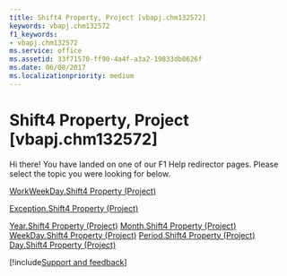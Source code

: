 ```yaml
---
title: Shift4 Property, Project [vbapj.chm132572]
keywords: vbapj.chm132572
f1_keywords:
- vbapj.chm132572
ms.service: office
ms.assetid: 33f71570-ff90-4a4f-a3a2-19833db8626f
ms.date: 06/08/2017
ms.localizationpriority: medium
---
```



# Shift4 Property, Project [vbapj.chm132572]

Hi there! You have landed on one of our F1 Help redirector pages. Please select the topic you were looking for below.

[WorkWeekDay.Shift4 Property (Project)](https://msdn.microsoft.com/library/a44bcc3f-3894-e871-a60c-dd723feb8598%28Office.15%29.aspx)

[Exception.Shift4 Property (Project)](https://msdn.microsoft.com/library/295c1f7c-7614-3efb-4fe6-849c8a2b89d6%28Office.15%29.aspx)

[Year.Shift4 Property (Project)](https://msdn.microsoft.com/library/4a4b8e9e-713f-a38c-f4f7-d93b47e72e8b%28Office.15%29.aspx)
[Month.Shift4 Property (Project)](https://msdn.microsoft.com/library/0491c6e9-c02e-59fd-a6d6-e9d2ce88b8c4%28Office.15%29.aspx)
[WeekDay.Shift4 Property (Project)](https://msdn.microsoft.com/library/60b7fc25-b96d-6d85-672d-a5b6b6def322%28Office.15%29.aspx)
[Period.Shift4 Property (Project)](https://msdn.microsoft.com/library/64494509-b5dd-2ee3-b933-6a728c50444d%28Office.15%29.aspx)
[Day.Shift4 Property (Project)](https://msdn.microsoft.com/library/5cb81b06-652d-d5fc-d69c-2f21dd2135c1%28Office.15%29.aspx)

[!include[Support and feedback](~/includes/feedback-boilerplate.md)]